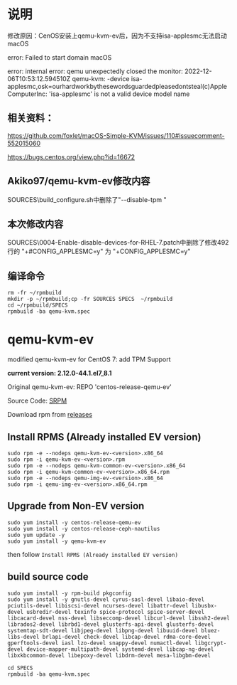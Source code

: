 # 说明
修改原因：CenOS安装上qemu-kvm-ev后，因为不支持isa-applesmc无法启动macOS

error: Failed to start domain macOS

error: internal error: qemu unexpectedly closed the monitor: 2022-12-06T10:53:12.594510Z qemu-kvm: -device isa-applesmc,osk=ourhardworkbythesewordsguardedpleasedontsteal(c)AppleComputerInc: 'isa-applesmc' is not a valid device model name

## 相关资料：

https://github.com/foxlet/macOS-Simple-KVM/issues/110#issuecomment-552015060

https://bugs.centos.org/view.php?id=16672

## Akiko97/qemu-kvm-ev修改内容
SOURCES\build_configure.sh中删除了"--disable-tpm \"

## 本次修改内容
SOURCES\0004-Enable-disable-devices-for-RHEL-7.patch中删除了修改492行的 "+#CONFIG_APPLESMC=y" 为 "+CONFIG_APPLESMC=y"

## 编译命令
```shell
rm -fr ~/rpmbuild
mkdir -p ~/rpmbuild;cp -fr SOURCES SPECS  ~/rpmbuild
cd ~/rpmbuild/SPECS
rpmbuild -ba qemu-kvm.spec
```

# qemu-kvm-ev

modified qemu-kvm-ev for CentOS 7: add TPM Support

**current version: 2.12.0-44.1.el7_8.1**

Original qemu-kvm-ev: REPO 'centos-release-qemu-ev'

Source Code: [SRPM](http://vault.centos.org/centos/7.8.2003/virt/Source/kvm-common/qemu-kvm-ev-2.12.0-44.1.el7_8.1.src.rpm)

Download rpm from [releases](https://github.com/Akiko97/qemu-kvm-ev/releases)

## Install RPMS (Already installed EV version)

```shell
sudo rpm -e --nodeps qemu-kvm-ev-<version>.x86_64
sudo rpm -i qemu-kvm-ev-<version>.rpm
sudo rpm -e --nodeps qemu-kvm-common-ev-<version>.x86_64
sudo rpm -i qemu-kvm-common-ev-<version>.x86_64.rpm
sudo rpm -e --nodeps qemu-img-ev-<version>.x86_64
sudo rpm -i qemu-img-ev-<version>.x86_64.rpm
```

## Upgrade from Non-EV version

```shell
sudo yum install -y centos-release-qemu-ev
sudo yum install -y centos-release-ceph-nautilus
sudo yum update -y
sudo yum install -y qemu-kvm-ev
```

then follow `Install RPMS (Already installed EV version)`

## build source code

```shell
sudo yum install -y rpm-build pkgconfig
sudo yum install -y gnutls-devel cyrus-sasl-devel libaio-devel pciutils-devel libiscsi-devel ncurses-devel libattr-devel libusbx-devel usbredir-devel texinfo spice-protocol spice-server-devel libcacard-devel nss-devel libseccomp-devel libcurl-devel libssh2-devel librados2-devel librbd1-devel glusterfs-api-devel glusterfs-devel systemtap-sdt-devel libjpeg-devel libpng-devel libuuid-devel bluez-libs-devel brlapi-devel check-devel libcap-devel rdma-core-devel gperftools-devel iasl lzo-devel snappy-devel numactl-devel libgcrypt-devel device-mapper-multipath-devel systemd-devel libcap-ng-devel libxkbcommon-devel libepoxy-devel libdrm-devel mesa-libgbm-devel
```

```shell
cd SPECS
rpmbuild -ba qemu-kvm.spec
```
